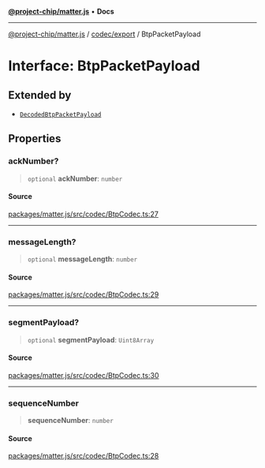[**@project-chip/matter.js**](../../../README.md) • **Docs**

***

[@project-chip/matter.js](../../../modules.md) / [codec/export](../README.md) / BtpPacketPayload

# Interface: BtpPacketPayload

## Extended by

- [`DecodedBtpPacketPayload`](DecodedBtpPacketPayload.md)

## Properties

### ackNumber?

> `optional` **ackNumber**: `number`

#### Source

[packages/matter.js/src/codec/BtpCodec.ts:27](https://github.com/project-chip/matter.js/blob/7a8cbb56b87d4ccf34bec5a9a95ab40a1711324f/packages/matter.js/src/codec/BtpCodec.ts#L27)

***

### messageLength?

> `optional` **messageLength**: `number`

#### Source

[packages/matter.js/src/codec/BtpCodec.ts:29](https://github.com/project-chip/matter.js/blob/7a8cbb56b87d4ccf34bec5a9a95ab40a1711324f/packages/matter.js/src/codec/BtpCodec.ts#L29)

***

### segmentPayload?

> `optional` **segmentPayload**: `Uint8Array`

#### Source

[packages/matter.js/src/codec/BtpCodec.ts:30](https://github.com/project-chip/matter.js/blob/7a8cbb56b87d4ccf34bec5a9a95ab40a1711324f/packages/matter.js/src/codec/BtpCodec.ts#L30)

***

### sequenceNumber

> **sequenceNumber**: `number`

#### Source

[packages/matter.js/src/codec/BtpCodec.ts:28](https://github.com/project-chip/matter.js/blob/7a8cbb56b87d4ccf34bec5a9a95ab40a1711324f/packages/matter.js/src/codec/BtpCodec.ts#L28)

